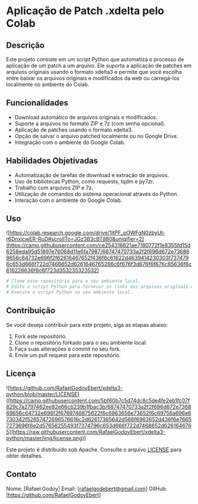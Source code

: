 # Aplicação de Patch .xdelta pelo Colab

## Descrição

Este projeto consiste em um script Python que automatiza o processo de aplicação de um patch a um arquivo. Ele suporta a aplicação de patches em arquivos originais usando o formato xdelta3 e permite que você escolha entre baixar os arquivos originais e modificados da web ou carregá-los localmente no ambiente do Colab.

## Funcionalidades

- Download automático de arquivos originais e modificados.
- Suporte a arquivos no formato ZIP e 7z (com senha opcional).
- Aplicação de patches usando o formato xdelta3.
- Opção de salvar o arquivo patched localmente ou no Google Drive.
- Integração com o ambiente do Google Colab.

## Habilidades Objetivadas

- Automatização de tarefas de download e extração de arquivos.
- Uso de bibliotecas Python, como requests, tqdm e py7zr.
- Trabalho com arquivos ZIP e 7z.
- Utilização de comandos do sistema operacional através do Python.
- Interação com o ambiente do Google Colab.

## Uso
![https://colab.research.google.com/drive/1itPF_pOWFgN0zbyUt-r6DnxicwER-RuD#scrollTo=JGz3B3cBT880&uniqifier=2](https://camo.githubusercontent.com/ce254316621ae7180772f1e8355fd15d6258eda95d51897e76068d11e6fa7987/68747470733a2f2f696d672e736869656c64732e696f2f62616467652f436f6c61622d4639414230303f7374796c653d666f722d7468652d6261646765266c6f676f3d676f6f676c65636f6c616226636f6c6f723d353235323532)

```python
# Clone este repositório para o seu ambiente local.
# Edite o script Python para fornecer os links dos arquivos originais e modificados
# Execute o script Python no seu ambiente local.
```

## Contribuição
Se você deseja contribuir para este projeto, siga as etapas abaixo:
1. Fork este repositório.
2. Clone o repositório forkado para o seu ambiente local.
3. Faça suas alterações e commit no seu fork.
4. Envie um pull request para este repositório.

## Licença
![https://github.com/RafaelGodoyEbert/xdelta3-python/blob/master/LICENSE]([https://camo.githubusercontent.com/5bf60b7c5d74dc8c5de4fe2eb1fc07f829c7a2797462ee82e66cb239b1fbac3b/68747470733a2f2f696d672e736869656c64732e696f2f6769746875622f6c6963656e73652f6c69756a696e6730342f52657472696576616c2d62617365642d566f6963652d436f6e76657273696f6e2d57656255493f7374796c653d666f722d7468652d6261646765](https://raw.githubusercontent.com/RafaelGodoyEbert/xdelta3-python/master/img/license.png))

Este projeto é distribuído sob Apache. Consulte o arquivo [LICENSE](LICENSE) para obter detalhes.

## Contato
Nome: [Rafael Godoy]
Email: [rafaelgodebert@gmail.com]
GitHub: [https://github.com/RafaelGodoyEbert]



